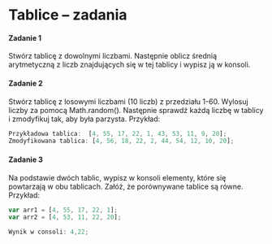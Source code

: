 #  Tablice &ndash; zadania

#### Zadanie 1
Stwórz tablicę z dowolnymi liczbami. Następnie oblicz średnią arytmetyczną z liczb znajdujących się w tej tablicy i wypisz ją w konsoli.

#### Zadanie 2

Stwórz tablicę z losowymi liczbami (10 liczb) z przedziału 1-60. Wylosuj liczby za pomocą Math.random(). Następnie sprawdź każdą liczbę w tablicy i zmodyfikuj tak, aby była parzysta. Przykład:

```JavaScript
Przykładowa tablica:  [4, 55, 17, 22, 1, 43, 53, 11, 9, 20];
Zmodyfikowana tablica: [4, 56, 18, 22, 2, 44, 54, 12, 10, 20];
```

#### Zadanie 3

Na podstawie dwóch  tablic, wypisz w konsoli elementy, które się powtarzają w obu tablicach.
Załóż, że porównywane tablice są równe.
Przykład:

 ```JavaScript
 var arr1 = [4, 55, 17, 22, 1];
var arr2 = [4, 53, 11, 22, 20];

Wynik w consoli: 4,22;
```
